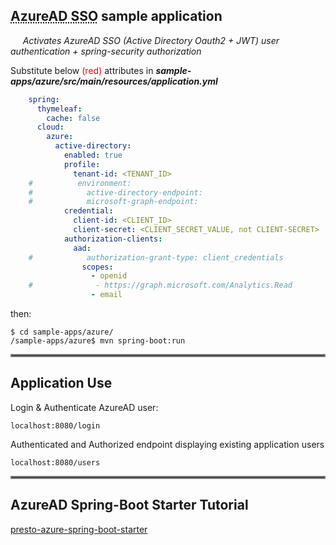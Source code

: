 ## <abbr title="Azure Active Directory Single-Sign-On">AzureAD SSO</abbr> sample application

&nbsp;&nbsp;&nbsp;&nbsp; _Activates AzureAD SSO (Active Directory Oauth2 + JWT) user authentication + spring-security authorization_

Substitute below <span style="color:red">(red)</span> attributes in _**sample-apps/azure/src/main/resources/application.yml**_
```yml
    spring:
      thymeleaf:
        cache: false
      cloud:
        azure:
          active-directory:
            enabled: true
            profile:
              tenant-id: <TENANT_ID>
    #          environment:
    #            active-directory-endpoint:
    #            microsoft-graph-endpoint:
            credential:
              client-id: <CLIENT_ID>
              client-secret: <CLIENT_SECRET_VALUE, not CLIENT-SECRET>
            authorization-clients:
              aad:
    #            authorization-grant-type: client_credentials
                scopes:
                  - openid
    #              - https://graph.microsoft.com/Analytics.Read
                  - email  

```
then:

	$ cd sample-apps/azure/
	/sample-apps/azure$ mvn spring-boot:run
  

<hr style="border:2px solid gray">  

## Application Use
    
Login & Authenticate AzureAD user:

    localhost:8080/login

Authenticated and Authorized endpoint displaying existing application users

    localhost:8080/users

<hr style="border:2px solid gray">  

## AzureAD Spring-Boot Starter Tutorial

[presto-azure-spring-boot-starter](TUTORIAL.md)  